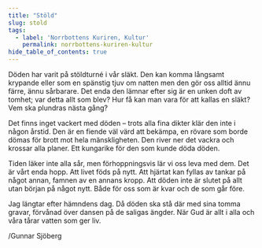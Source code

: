 ```yaml
---
title: "Stöld"
slug: stold
tags:
  - label: 'Norrbottens Kuriren, Kultur'
    permalink: norrbottens-kuriren-kultur
hide_table_of_contents: true
---
```

Döden har varit på stöldturné i vår släkt. Den kan komma långsamt krypande eller som en spänstig tjuv om natten men den gör oss alltid ännu färre, ännu sårbarare. Det enda den lämnar efter sig är en unken doft av tomhet; var detta allt som blev? Hur få kan man vara för att kallas en släkt? Vem ska plundras nästa gång?

<!--truncate-->

Det finns inget vackert med döden – trots alla fina dikter klär den inte i någon årstid. Den är en fiende väl värd att bekämpa, en rövare som borde dömas för brott mot hela mänskligheten. Den river ner det vackra och krossar alla planer. Ett kungarike för den som kunde döda döden.

Tiden läker inte alla sår, men förhoppningsvis lär vi oss leva med dem. Det är vårt enda hopp. Att livet föds på nytt. Att hjärtat kan fyllas av tankar på något annan, famnen av en annans kropp. Att döden inte är slutet på allt utan början på något nytt. Både för oss som är kvar och de som går före. 

Jag längtar efter hämndens dag. Då döden ska stå där med sina tomma gravar, förvånad över dansen på de saligas ängder. När Gud är allt i alla och våra tårar vatten som ger liv.

/Gunnar Sjöberg
